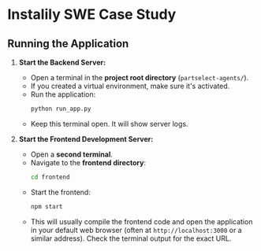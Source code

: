 # Instalily SWE Case Study

## Running the Application

1.  **Start the Backend Server:**
    *   Open a terminal in the **project root directory** (`partselect-agents/`).
    *   If you created a virtual environment, make sure it's activated.
    *   Run the application:
        ```bash
        python run_app.py
        ```
    *   Keep this terminal open. It will show server logs.

2.  **Start the Frontend Development Server:**
    *   Open a **second terminal**.
    *   Navigate to the **frontend directory**:
        ```bash
        cd frontend
        ```
    *   Start the frontend:
        ```bash
        npm start
        ```
    *   This will usually compile the frontend code and open the application in your default web browser (often at `http://localhost:3000` or a similar address). Check the terminal output for the exact URL.

